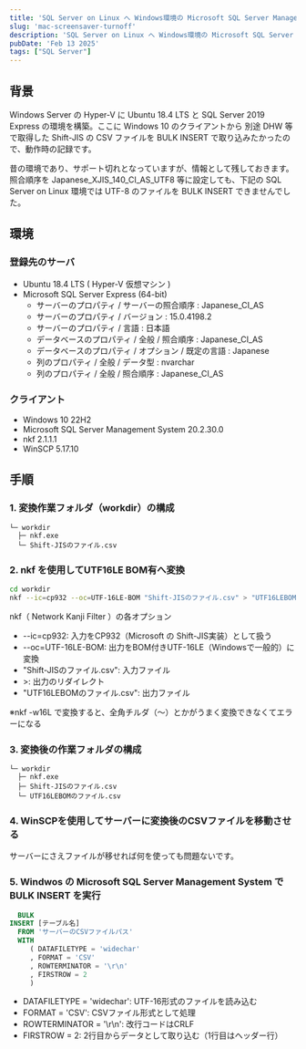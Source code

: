 ```yaml
---
title: 'SQL Server on Linux へ Windows環境の Microsoft SQL Server Management Studio から BULK INSERT でデータ登録する'
slug: 'mac-screensaver-turnoff'
description: 'SQL Server on Linux へ Windows環境の Microsoft SQL Server Management Studio から BULK INSERT でデータ登録する'
pubDate: 'Feb 13 2025'
tags: ["SQL Server"]
---
```



## 背景

Windows Server の Hyper-V に Ubuntu 18.4 LTS と SQL Server 2019 Express の環境を構築。ここに Windows 10 のクライアントから 別途 DHW 等で取得した Shift-JIS の CSV ファイルを BULK INSERT で取り込みたかったので、動作時の記録です。

昔の環境であり、サポート切れとなっていますが、情報として残しておきます。  
照合順序を Japanese_XJIS_140_CI_AS_UTF8 等に設定しても、下記の SQL Server on Linux 環境では UTF-8 のファイルを BULK INSERT できませんでした。

## 環境

### 登録先のサーバ
- Ubuntu 18.4 LTS ( Hyper-V 仮想マシン )
- Microsoft SQL Server Express (64-bit)
  - サーバーのプロパティ / サーバーの照合順序 : Japanese_CI_AS
  - サーバーのプロパティ / バージョン : 15.0.4198.2
  - サーバーのプロパティ / 言語 : 日本語
  - データベースのプロパティ / 全般 / 照合順序 : Japanese_CI_AS
  - データベースのプロパティ / オプション / 既定の言語 : Japanese
  - 列のプロパティ / 全般 / データ型 : nvarchar
  - 列のプロパティ / 全般 / 照合順序 : Japanese_CI_AS

### クライアント
- Windows 10 22H2
- Microsoft SQL Server Management System 20.2.30.0
- nkf 2.1.1.1
- WinSCP 5.17.10

## 手順

### 1. 変換作業フォルダ（workdir）の構成

```
└─ workdir  
  ├─ nkf.exe  
  └─ Shift-JISのファイル.csv
```

### 2. nkf を使用してUTF16LE BOM有へ変換

```sh
cd workdir
nkf --ic=cp932 --oc=UTF-16LE-BOM "Shift-JISのファイル.csv" > "UTF16LEBOMのファイル.csv"
```

nkf（ Network Kanji Filter ）の各オプション

- --ic=cp932: 入力をCP932（Microsoft の Shift-JIS実装）として扱う
- --oc=UTF-16LE-BOM: 出力をBOM付きUTF-16LE（Windowsで一般的）に変換
- "Shift-JISのファイル.csv": 入力ファイル
- \>: 出力のリダイレクト
- "UTF16LEBOMのファイル.csv": 出力ファイル

※nkf -w16L で変換すると、全角チルダ（～）とかがうまく変換できなくてエラーになる

### 3. 変換後の作業フォルダの構成

```
└─ workdir  
  ├─ nkf.exe  
  ├─ Shift-JISのファイル.csv
  └─ UTF16LEBOMのファイル.csv
```

### 4. WinSCPを使用してサーバーに変換後のCSVファイルを移動させる

サーバーにさえファイルが移せれば何を使っても問題ないです。

### 5. Windwos の Microsoft SQL Server Management System で BULK INSERT を実行

```sql
  BULK
INSERT [テーブル名]
  FROM 'サーバーのCSVファイルパス'
  WITH
     ( DATAFILETYPE = 'widechar'
     , FORMAT = 'CSV'
     , ROWTERMINATOR = '\r\n'
     , FIRSTROW = 2
     )
```

- DATAFILETYPE = 'widechar': UTF-16形式のファイルを読み込む
- FORMAT = 'CSV': CSVファイル形式として処理
- ROWTERMINATOR = '\r\n': 改行コードはCRLF
- FIRSTROW = 2: 2行目からデータとして取り込む（1行目はヘッダー行）